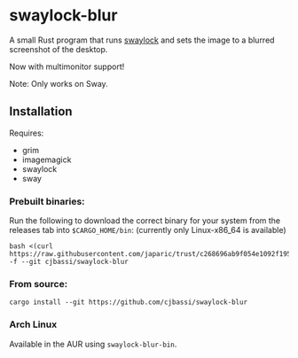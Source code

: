 # swaylock-blur

A small Rust program that runs [swaylock](https://github.com/swaywm/swaylock) and sets the image to a blurred screenshot of the desktop.

Now with multimonitor support!

Note: Only works on Sway.

## Installation

Requires:
- grim
- imagemagick
- swaylock
- sway

### Prebuilt binaries:

Run the following to download the correct binary for your system from the releases tab into `$CARGO_HOME/bin`: (currently only Linux-x86_64 is available)

```
bash <(curl https://raw.githubusercontent.com/japaric/trust/c268696ab9f054e1092f195dddeead2420c04261/install.sh) -f --git cjbassi/swaylock-blur
```

### From source:

```
cargo install --git https://github.com/cjbassi/swaylock-blur
```

### Arch Linux

Available in the AUR using `swaylock-blur-bin`.
